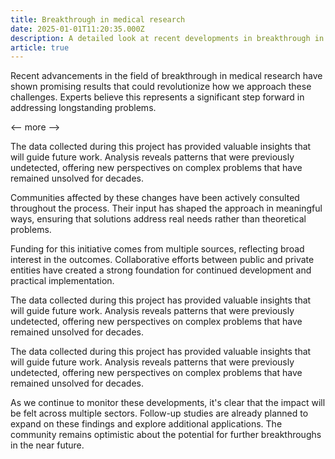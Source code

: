 ```yaml
---
title: Breakthrough in medical research
date: 2025-01-01T11:20:35.000Z
description: A detailed look at recent developments in breakthrough in medical research
article: true
---
```

Recent advancements in the field of breakthrough in medical research have shown promising results that could revolutionize how we approach these challenges. Experts believe this represents a significant step forward in addressing longstanding problems.

<-- more -->

The data collected during this project has provided valuable insights that will guide future work. Analysis reveals patterns that were previously undetected, offering new perspectives on complex problems that have remained unsolved for decades.

Communities affected by these changes have been actively consulted throughout the process. Their input has shaped the approach in meaningful ways, ensuring that solutions address real needs rather than theoretical problems.

Funding for this initiative comes from multiple sources, reflecting broad interest in the outcomes. Collaborative efforts between public and private entities have created a strong foundation for continued development and practical implementation.

The data collected during this project has provided valuable insights that will guide future work. Analysis reveals patterns that were previously undetected, offering new perspectives on complex problems that have remained unsolved for decades.

The data collected during this project has provided valuable insights that will guide future work. Analysis reveals patterns that were previously undetected, offering new perspectives on complex problems that have remained unsolved for decades.

As we continue to monitor these developments, it's clear that the impact will be felt across multiple sectors. Follow-up studies are already planned to expand on these findings and explore additional applications. The community remains optimistic about the potential for further breakthroughs in the near future.
